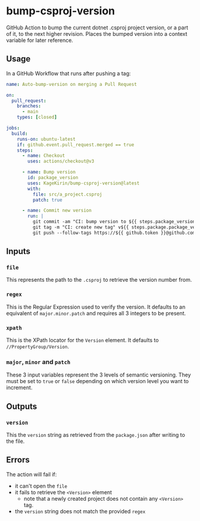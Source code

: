 # bump-csproj-version

GitHub Action to bump the current dotnet .csproj project version, or a part of it, to the next higher revision.
Places the bumped version into a context variable for later reference.

## Usage

In a GitHub Workflow that runs after pushing a tag:

```yaml
name: Auto-bump-version on merging a Pull Request

on:
  pull_request:
    branches:
      - main
    types: [closed]

jobs:
  build:
    runs-on: ubuntu-latest
    if: github.event.pull_request.merged == true
    steps:
      - name: Checkout
        uses: actions/checkout@v3

      - name: Bump version
        id: package_version
        uses: KageKirin/bump-csproj-version@latest
        with:
          file: src/a_project.csproj
          patch: true

      - name: Commit new version
        run: |
          git commit -am "CI: bump version to ${{ steps.package_version.outputs.version }}"
          git tag -m "CI: create new tag" v${{ steps.package.package_version.outputs.version }}
          git push --follow-tags https://${{ github.token }}@github.com/OWNER/REPO
```

## Inputs

### `file`

This represents the path to the `.csproj` to retrieve the version number from.

### `regex`

This is the Regular Expression used to verify the version.
It defaults to an equivalent of `major.minor.patch` and requires all 3 integers to be present.

### `xpath`

This is the XPath locator for the `Version` element.
It defaults to `//PropertyGroup/Version`.

### `major`, `minor` and `patch`

These 3 input variables represent the 3 levels of semantic versioning.
They must be set to `true` or `false` depending on which version level you want to increment.

## Outputs

### `version`

This the `version` string as retrieved from the `package.json` after writing to the file.

## Errors

The action will fail if:

* it can't open the `file`
* it fails to retrieve the `<Version>` element
  * note that a newly created project does not contain any `<Version>` tag.
* the `version` string does not match the provided `regex`
